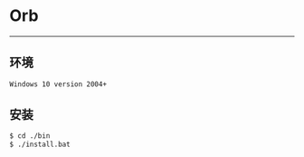 # Orb
---

## 环境

```bash
Windows 10 version 2004+
```

## 安装

```bash
$ cd ./bin
$ ./install.bat
```

